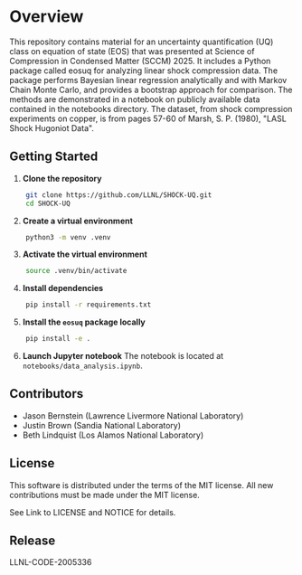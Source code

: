 # Overview

This repository contains material for an uncertainty quantification (UQ) class on equation of state (EOS) that was presented at Science of Compression in Condensed Matter (SCCM) 2025. It includes a Python package called eosuq for analyzing linear shock compression data. The package performs Bayesian linear regression analytically and with Markov Chain Monte Carlo, and provides a bootstrap approach for comparison. The methods are demonstrated in a notebook on publicly available data contained in the notebooks directory. The dataset, from shock compression experiments on copper, is from pages 57-60 of Marsh, S. P. (1980), "LASL Shock Hugoniot Data".

## Getting Started

1. **Clone the repository**
```bash
    git clone https://github.com/LLNL/SHOCK-UQ.git
    cd SHOCK-UQ
```

2. **Create a virtual environment**
```bash
    python3 -m venv .venv
```

3. **Activate the virtual environment**
```bash
    source .venv/bin/activate
```

4. **Install dependencies**
```bash
    pip install -r requirements.txt
```

5. **Install the `eosuq` package locally**
```bash
    pip install -e .
```

6. **Launch Jupyter notebook** The notebook is located at `notebooks/data_analysis.ipynb`.

## Contributors

- Jason Bernstein (Lawrence Livermore National Laboratory)
- Justin Brown (Sandia National Laboratory)
- Beth Lindquist (Los Alamos National Laboratory)

## License

This software is distributed under the terms of the MIT license.  All new contributions must be made under the MIT license.

See Link to LICENSE and NOTICE for details.

## Release

LLNL-CODE-2005336
